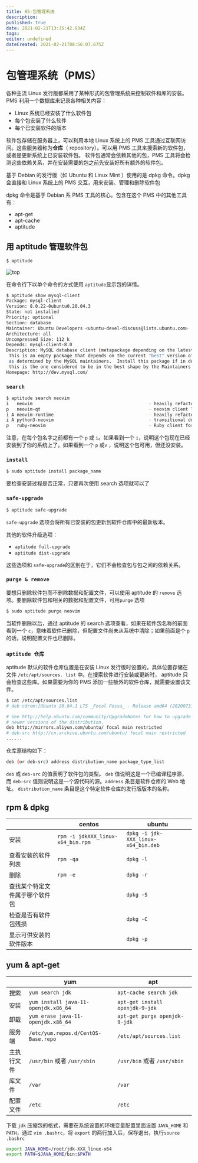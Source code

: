 ```yaml
---
title: 05-包管理系统
description: 
published: true
date: 2021-02-21T13:35:42.934Z
tags: 
editor: undefined
dateCreated: 2021-02-21T08:56:07.675Z
---
```


# 包管理系统（PMS）

各种主流 Linux 发行版都采用了某种形式的包管理系统来控制软件和库的安装。 PMS 利用一个数据库来记录各种相关内容：

- Linux 系统已经安装了什么软件包
- 每个包安装了什么软件
- 每个已安装软件的版本

软件包存储在服务器上，可以利用本地 Linux 系统上的 PMS 工具通过互联网访问。这些服务器称为**仓库**（ repository）。可以用 PMS 工具来搜索新的软件包，或者是更新系统上已安装软件包。 软件包通常会依赖其他的包，PMS 工具将会检测这些依赖关系，并在安装需要的包之前先安装好所有额外的软件包。

基于 Debian 的发行版（如 Ubuntu 和 Linux Mint ）使用的是 dpkg 命令。dpkg 会直接和 Linux 系统上的 PMS 交互，用来安装、管理和删除软件包

dpkg 命令是基于 Debian 系 PMS 工具的核心。包含在这个 PMS 中的其他工具有：

- apt-get
- apt-cache
- aptitude

## 用 aptitude 管理软件包

```bash
$ aptitude
```

![top](/docs/Shell/LinuxCommandLine/05-aptitude.png)

在命令行下以单个命令的方式使用 `aptitude`显示包的详情。

```bash
$ aptitude show mysql-client
Package: mysql-client             
Version: 8.0.22-0ubuntu0.20.04.3
State: not installed
Priority: optional
Section: database
Maintainer: Ubuntu Developers <ubuntu-devel-discuss@lists.ubuntu.com>
Architecture: all
Uncompressed Size: 112 k
Depends: mysql-client-8.0
Description: MySQL database client (metapackage depending on the latest version)
 This is an empty package that depends on the current "best" version of mysql-client (currently mysql-client-8.0),
 as determined by the MySQL maintainers.  Install this package if in doubt about which MySQL version you want, as
 this is the one considered to be in the best shape by the Maintainers.
Homepage: http://dev.mysql.com/
```

### `search`

```bash
$ aptitude search neovim
i   neovim                                            - heavily refactored vim fork                     
p   neovim-qt                                         - neovim client library and GUI                   
i A neovim-runtime                                    - heavily refactored vim fork (runtime files)     
i A python3-neovim                                    - transitional dummy package                     
p   ruby-neovim                                       - Ruby client for Neovim 
```

注意，在每个包名字之前都有一个 `p` 或 `i`。如果看到一个 `i`，说明这个包现在已经安装到了你的系统上了。如果看到一个 `p` 或`v` ，说明这个包可用，但还没安装。

### `install`

```bash
$ sudo aptitude install package_name
```

要检查安装过程是否正常，只要再次使用 search 选项就可以了

### `safe-upgrade`

```bash
$ aptitude safe-upgrade
```

`safe-upgrade` 选项会将所有已安装的包更新到软件仓库中的最新版本。

其他的软件升级选项：

- `aptitude full-upgrade`
- `aptitude dist-upgrade`

这些选项和 `safe-upgrade`的区别在于，它们不会检查包与包之间的依赖关系。

### `purge & remove`

要想只删除软件包而不删除数据和配置文件，可以使用 aptitude 的 `remove` 选项。要删除软件包和相关的数据和配置文件，可用`purge` 选项

```bash
$ sudo aptitude purge neovim
```

当软件删除以后，通过 aptitude 的 search 选项查看，如果在软件包名称的前面看到一个 `c`，意味着软件已删除，但配置文件尚未从系统中清除；如果前面是个 `p` 的话，说明配置文件也已删除。

### `aptitude 仓库`

aptitude 默认的软件仓库位置是在安装 Linux 发行版时设置的。具体位置存储在文件 `/etc/apt/sources. list` 中。在搜索软件进行安装或更新时， aptitude 只会检查这些库。如果需要为你的 PMS 添加一些额外的软件仓库，就需要设置该文件。

```bash
$ cat /etc/apt/sources.list
# deb cdrom:[Ubuntu 20.04.1 LTS _Focal Fossa_ - Release amd64 (20200731)]/ focal main restricted

# See http://help.ubuntu.com/community/UpgradeNotes for how to upgrade to
# newer versions of the distribution.
deb http://mirrors.aliyun.com/ubuntu/ focal main restricted
# deb-src http://cn.archive.ubuntu.com/ubuntu/ focal main restricted
......
```

仓库源结构如下：

```bash
deb (or deb-src) address distribution_name package_type_list
```

`deb` 或 `deb-src` 的值表明了软件包的类型。 `deb` 值说明这是一个已编译程序源，而 `deb-src` 值则说明这是一个源代码的源。`address` 条目是软件仓库的 Web 地址。 `distribution_name` 条目是这个特定软件仓库的发行版版本的名称。

## rpm & dpkg

|                                | centos                            | ubuntu                              |
| ------------------------------ | --------------------------------- | ----------------------------------- |
| 安装                           | `rpm -i jdkXXX_linux-x64_bin.rpm` | `dpkg -i jdk-XXX_linux-x64_bin.deb` |
| 查看安装的软件列表             | `rpm -qa`                         | `dpkg -l`                           |
| 删除                           | `rpm -e`                          | `dpkg -r`                           |
| 查找某个特定文件属于哪个软件包 |                                   | `dpkg -S`                           |
| 检查是否有软件包残损           |                                   | `dpkg -C`                           |
| 显示可供安装的软件版本         |                                   | `dpkg -p`                           |

## yum & apt-get

|            | yum                                  | apt                             |
| ---------- | ------------------------------------ | ------------------------------- |
| 搜索       | `yum search jdk`                     | `apt-cache search jdk`          |
| 安装       | `yum install java-11-openjdk.x86_64` | `apt-get install openjdk-9-jdk` |
| 卸载       | `yum erase java-11-openjdk.x86_64`   | `apt-get purge openjdk-9-jdk`   |
| 服务端     | `/etc/yum.repos.d/CentOS-Base.repo`  | `/etc/apt/sources.list`         |
| 主执行文件 | `/usr/bin` 或者 `/usr/sbin`          | `/usr/bin` 或者 `/usr/sbin`     |
| 库文件     | `/var`                               | `/var`                          |
| 配置文件   | `/etc`                               | `/etc`                          |

下载 `jdk` 压缩包的格式，需要在系统设置的环境变量配置里面设置 `JAVA_HOME` 和 `PATH`，通过 `vim .bashrc`，将 `export` 的两行加入后，保存退出，执行`source .bashrc`

```bash
export JAVA_HOME=/root/jdk-XXX_linux-x64
export PATH=$JAVA_HOME/bin:$PATH
```

